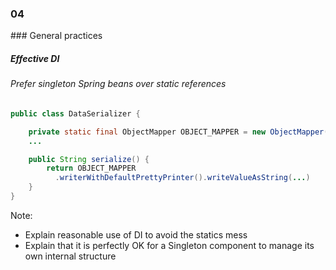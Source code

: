
<h3 class="chapter-number">04</h3>
### General practices 

##### Effective DI

###### Prefer singleton Spring beans over static references

```Java
public class DataSerializer {

    private static final ObjectMapper OBJECT_MAPPER = new ObjectMapper()
    ...

    public String serialize() {
        return OBJECT_MAPPER
          .writerWithDefaultPrettyPrinter().writeValueAsString(...)
    }
}
```

Note:

- Explain reasonable use of DI to avoid the statics mess
- Explain that it is perfectly OK for a Singleton component to
manage its own internal structure